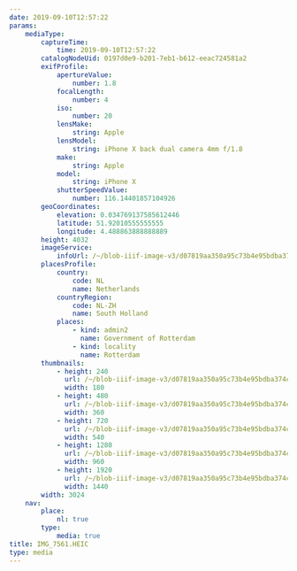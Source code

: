```yaml
---
date: 2019-09-10T12:57:22
params:
    mediaType:
        captureTime:
            time: 2019-09-10T12:57:22
        catalogNodeUid: 0197d0e9-b201-7eb1-b612-eeac724581a2
        exifProfile:
            apertureValue:
                number: 1.8
            focalLength:
                number: 4
            iso:
                number: 20
            lensMake:
                string: Apple
            lensModel:
                string: iPhone X back dual camera 4mm f/1.8
            make:
                string: Apple
            model:
                string: iPhone X
            shutterSpeedValue:
                number: 116.14401857104926
        geoCoordinates:
            elevation: 0.034769137585612446
            latitude: 51.92010555555555
            longitude: 4.488863888888889
        height: 4032
        imageService:
            infoUrl: /~/blob-iiif-image-v3/d07819aa350a95c73b4e95bdba374c56a6d9c3cdc114e04a43bdad09a26f0d4e/info.json
        placesProfile:
            country:
                code: NL
                name: Netherlands
            countryRegion:
                code: NL-ZH
                name: South Holland
            places:
                - kind: admin2
                  name: Government of Rotterdam
                - kind: locality
                  name: Rotterdam
        thumbnails:
            - height: 240
              url: /~/blob-iiif-image-v3/d07819aa350a95c73b4e95bdba374c56a6d9c3cdc114e04a43bdad09a26f0d4e/full/180%2C240/0/default.jpg
              width: 180
            - height: 480
              url: /~/blob-iiif-image-v3/d07819aa350a95c73b4e95bdba374c56a6d9c3cdc114e04a43bdad09a26f0d4e/full/360%2C480/0/default.jpg
              width: 360
            - height: 720
              url: /~/blob-iiif-image-v3/d07819aa350a95c73b4e95bdba374c56a6d9c3cdc114e04a43bdad09a26f0d4e/full/540%2C720/0/default.jpg
              width: 540
            - height: 1280
              url: /~/blob-iiif-image-v3/d07819aa350a95c73b4e95bdba374c56a6d9c3cdc114e04a43bdad09a26f0d4e/full/960%2C1280/0/default.jpg
              width: 960
            - height: 1920
              url: /~/blob-iiif-image-v3/d07819aa350a95c73b4e95bdba374c56a6d9c3cdc114e04a43bdad09a26f0d4e/full/1440%2C1920/0/default.jpg
              width: 1440
        width: 3024
    nav:
        place:
            nl: true
        type:
            media: true
title: IMG_7561.HEIC
type: media
---
```

